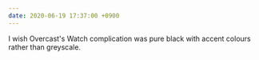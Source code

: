 ```yaml
---
date: 2020-06-19 17:37:00 +0900
---
```


I wish Overcast's Watch complication was pure black with accent colours rather than greyscale.
